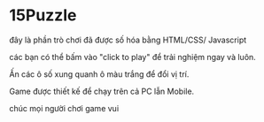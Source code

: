 # 15Puzzle
đây là phần trò chơi đã được số hóa bằng HTML/CSS/ Javascript

các bạn có thể bấm vào "click to play" để trải nghiệm ngay và luôn. 

Ấn các ô số xung quanh ô màu trắng để đổi vị trí.

Game được thiết kế để chạy trên cả PC lẫn Mobile.



chúc mọi người chơi game vui

